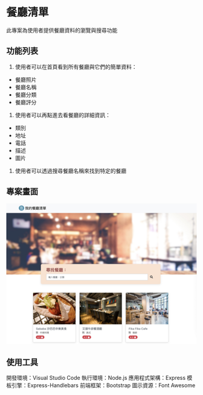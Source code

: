 # 餐廳清單
此專案為使用者提供餐廳資料的瀏覽與搜尋功能

## 功能列表
1. 使用者可以在首頁看到所有餐廳與它們的簡單資料：
- 餐廳照片
- 餐廳名稱
- 餐廳分類
- 餐廳評分
1. 使用者可以再點進去看餐廳的詳細資訊：
- 類別
- 地址
- 電話
- 描述
- 圖片
1. 使用者可以透過搜尋餐廳名稱來找到特定的餐廳

## 專案畫面
![](https://github.com/GUANYI608/Restaurant-list/blob/master/public/img/restaurants.jpg)

## 使用工具
開發環境：Visual Studio Code
執行環境：Node.js
應用程式架構：Express
模板引擎：Express-Handlebars
前端框架：Bootstrap
圖示資源：Font Awesome



